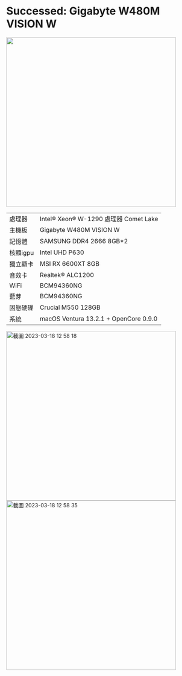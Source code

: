 # Successed: Gigabyte W480M VISION W
<img width="450" src="https://user-images.githubusercontent.com/79300809/226086493-c1ca5988-e2e2-4789-a0b3-1c9a60f0f5b3.png"><br>
<table>
  <tr>
    <td>處理器</td><td>Intel® Xeon® W-1290 處理器 Comet Lake</td>
  </tr>
  <tr>
    <td>主機板</td><td>Gigabyte W480M VISION W</td>
  </tr>
  <tr>  
    <td>記憶體</td><td>SAMSUNG DDR4 2666 8GB*2</td>
  </tr>
  <tr>
    <td>核顯igpu</td><td>Intel UHD P630</td>
  </tr>
  <tr>
    <td>獨立顯卡</td><td>MSI RX 6600XT 8GB</td>
  </tr>
  <tr>
    <td>音效卡</td><td>Realtek® ALC1200</td>
  </tr>
  <tr>
    <td>WiFi</td><td>BCM94360NG</td>
  </tr>
  <tr>
    <td>藍芽</td><td>BCM94360NG</td>
  </tr>
  <tr>  
    <td>固態硬碟</td><td>Crucial M550 128GB</td>
  </tr>
  <tr>
    <td>系統</td><td>macOS Ventura 13.2.1 + OpenCore 0.9.0</td>
  </tr>  
</table>

<img width="450" alt="截圖 2023-03-18 12 58 18" src="https://user-images.githubusercontent.com/79300809/226087047-d47a75bf-3998-4183-a66d-c9f10fccde17.png">

<img width="450" alt="截圖 2023-03-18 12 58 35" src="https://user-images.githubusercontent.com/79300809/226087057-e674bb61-a0d4-44cd-8dfe-f2164c2e7259.png">


